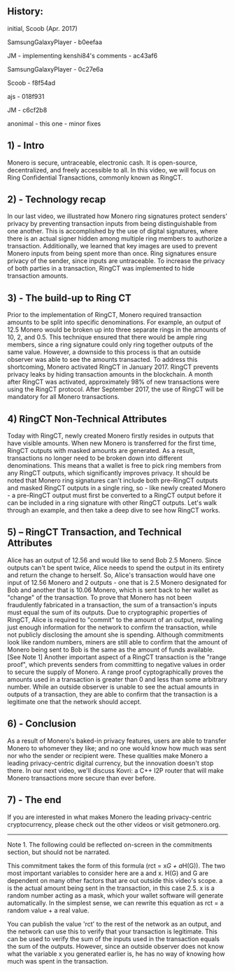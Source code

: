 ## History:
initial, Scoob (Apr. 2017)

SamsungGalaxyPlayer - b0eefaa

JM - implementing kenshi84's comments - ac43af6

SamsungGalaxyPlayer - 0c27e6a

Scoob - f8f54ad

ajs - 018f931

JM - c6cf2b8

anonimal - this one - minor fixes

## 1) - Intro

Monero is secure, untraceable, electronic cash. It is open-source, decentralized, and freely accessible to all.
In this video, we will focus on Ring Confidential Transactions, commonly known as RingCT.
 
## 2) - Technology recap
 
In our last video, we illustrated how Monero ring signatures protect senders' privacy by preventing transaction inputs from being distinguishable from one another.
This is accomplished by the use of digital signatures, where there is an actual signer hidden among multiple ring members to authorize a transaction.
Additionally, we learned that key images are used to prevent Monero inputs from being spent more than once.
Ring signatures ensure privacy of the sender, since inputs are untraceable.
To increase the privacy of both parties in a transaction, RingCT was implemented to hide transaction amounts.

## 3) - The build-up to Ring CT

Prior to the implementation of RingCT, Monero required transaction amounts to be split into specific denominations.
For example, an output of 12.5 Monero would be broken up into three separate rings in the amounts of 10, 2, and 0.5.
This technique ensured that there would be ample ring members, since a ring signature could only ring together outputs of the same value.
However, a downside to this process is that an outside observer was able to see the amounts transacted.
To address this shortcoming, Monero activated RingCT in January 2017.
RingCT prevents privacy leaks by hiding transaction amounts in the blockchain.
A month after RingCT was activated, approximately 98% of new transactions were using the RingCT protocol.
After September 2017, the use of RingCT will be mandatory for all Monero transactions.

## 4)  RingCT Non-Technical Attributes

Today with RingCT, newly created Monero firstly resides in outputs that have visible amounts.
When new Monero is transferred for the first time, RingCT outputs with masked amounts are generated.
As a result, transactions no longer need to be broken down into different denominations.
This means that a wallet is free to pick ring members from any RingCT outputs, which significantly improves privacy.
It should be noted that Monero ring signatures can't include both pre-RingCT outputs and masked RingCT outputs in a single ring, so - like newly created Monero - a pre-RingCT output must first be converted to a RingCT output before it can be included in a ring signature with other RingCT outputs.
Let's walk through an example, and then take a deep dive to see how RingCT works.

## 5) – RingCT Transaction, and Technical Attributes

Alice has an output of 12.56 and would like to send Bob 2.5 Monero.
Since outputs can't be spent twice, Alice needs to spend the output in its entirety and return the change to herself.
So, Alice's transaction would have one input of 12.56 Monero and 2 outputs - one that is 2.5 Monero designated for Bob and another that is 10.06 Monero, which is sent back to her wallet as "change" of the transaction.
To prove that Monero has not been fraudulently fabricated in a transaction, the sum of a transaction's inputs must equal the sum of its outputs.
Due to cryptographic properties of RingCT, Alice is required to "commit" to the amount of an output, revealing just enough information for the network to confirm the transaction, while not publicly disclosing the amount she is spending.
Although commitments look like random numbers, miners are still able to confirm that the amount of Monero being sent to Bob is the same as the amount of funds available. [See Note 1]
Another important aspect of a RingCT transaction is the "range proof", which prevents senders from committing to negative values in order to secure the supply of Monero.
A range proof cyptographically proves the amounts used in a transaction is greater than 0 and less than some arbitrary number.
While an outside observer is unable to see the actual amounts in outputs of a transaction, they are able to confirm that the transaction is a legitimate one that the network should accept.

## 6) - Conclusion

As a result of Monero's baked-in privacy features, users are able to transfer Monero to whomever they like; and no one would know how much was sent nor who the sender or recipient were.
These qualities make Monero a leading privacy-centric digital currency, but the innovation doesn't stop there.
In our next video, we'll discuss Kovri: a C++ I2P router that will make Monero transactions more secure than ever before.

## 7) - The end

If you are interested in what makes Monero the leading privacy-centric cryptocurrency, please check out the other videos or visit getmonero.org.

--------------------------------------------------

Note 1. The following could be reflected on-screen in the commitments section, but should not be narrated.

This commitment takes the form of this formula (rct = x*G + a*H(G)).
The two most important variables to consider here are a and x.
H(G) and G are dependent on many other factors that are out outside this video's scope.
a is the actual amount being sent in the transaction, in this case 2.5.
x is a random number acting as a mask, which your wallet software will generate automatically.
In the simplest sense, we can rewrite this equation as rct = a random value + a real value.

You can publish the value 'rct' to the rest of the network as an output, and the network can use this to verify that your transaction is legitimate. This can be used to verify the sum of the inputs used in the transaction equals the sum of the outputs.
However, since an outside observer does not know what the variable x you generated earlier is, he has no way of knowing how much was spent in the transaction.
